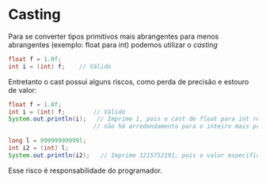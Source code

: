 # Casting

Para se converter tipos primitivos mais abrangentes para menos abrangentes (exemplo: float para int) podemos utilizar o *casting*

~~~java
float f = 1.0f;
int i = (int) f;    // Válido
~~~

Entretanto o cast possui alguns riscos, como perda de precisão e estouro de valor:

~~~java
float f = 1.8f;
int i = (int) f;        // Válido
System.out.println(i);   // Imprime 1, pois o cast de float para int remove o ponto flutuante
                        // não há arredondamento para o inteiro mais próximo

long l = 99999999999l;
int i2 = (int) l;
System.out.println(i2);   // Imprime 1215752191, pois o valor especificado não cabe em um int, e o valor fica estourado
~~~

Esse risco é responsabilidade do programador.